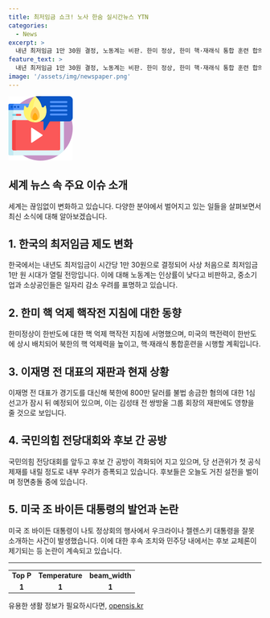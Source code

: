 ```yaml
---
title: 최저임금 쇼크! 노사 한숨 실시간뉴스 YTN
categories:
  - News
excerpt: >
  내년 최저임금 1만 30원 결정, 노동계는 비판. 한미 정상, 한미 핵·재래식 통합 훈련 합의. 이재명 전 대표 불법송금 혐의 1심 선고 임박. 국민의힘 전당대회 공방 격화, 당 선관위 첫 제재. 윤석열 대통령 탄핵 청문회 관련 권한쟁의, 미국 바이든 대통령 푸틴 잘못 소개 등 민주당 내 후보 교체론.
feature_text: >
  내년 최저임금 1만 30원 결정, 노동계는 비판. 한미 정상, 한미 핵·재래식 통합 훈련 합의. 이재명 전 대표 불법송금 혐의 1심 선고 임박. 국민의힘 전당대회 공방 격화, 당 선관위 첫 제재. 윤석열 대통령 탄핵 청문회 관련 권한쟁의, 미국 바이든 대통령 푸틴 잘못 소개 등 민주당 내 후보 교체론.
image: '/assets/img/newspaper.png'
---
```


<p><img src="/assets/img/news.png" alt="rentncar 속보" /></p>

<h2>세계 뉴스 속 주요 이슈 소개</h2>

<p data-ke-size="size16">세계는 끊임없이 변화하고 있습니다. 다양한 분야에서 벌어지고 있는 일들을 살펴보면서 최신 소식에 대해 알아보겠습니다.</p>

<h2 data-ke-size="size26">1. 한국의 최저임금 제도 변화</h2>

<p data-ke-size="size16">한국에서는 내년도 최저임금이 시간당 1만 30원으로 결정되어 사상 처음으로 최저임금 1만 원 시대가 열릴 전망입니다. 이에 대해 노동계는 인상률이 낮다고 비판하고, 중소기업과 소상공인들은 일자리 감소 우려를 표명하고 있습니다.</p>

<h2 data-ke-size="size26">2. 한미 핵 억제 핵작전 지침에 대한 동향</h2>

<p data-ke-size="size16">한미정상이 한반도에 대한 핵 억제 핵작전 지침에 서명했으며, 미국의 핵전력이 한반도에 상시 배치되어 북한의 핵 억제력을 높이고, 핵·재래식 통합훈련을 시행할 계획입니다.</p>

<h2 data-ke-size="size26">3. 이재명 전 대표의 재판과 현재 상황</h2>

<p data-ke-size="size16">이재명 전 대표가 경기도를 대신해 북한에 800만 달러를 불법 송금한 혐의에 대한 1심 선고가 잠시 뒤 예정되어 있으며, 이는 김성태 전 쌍방울 그룹 회장의 재판에도 영향을 줄 것으로 보입니다.</p>

<h2 data-ke-size="size26">4. 국민의힘 전당대회와 후보 간 공방</h2>

<p data-ke-size="size16">국민의힘 전당대회를 앞두고 후보 간 공방이 격화되어 지고 있으며, 당 선관위가 첫 공식 제재를 내릴 정도로 내부 우려가 증폭되고 있습니다. 후보들은 오늘도 거친 설전을 벌이며 정면충돌 중에 있습니다.</p>

<h2 data-ke-size="size26">5. 미국 조 바이든 대통령의 발언과 논란</h2>

<p data-ke-size="size16">미국 조 바이든 대통령이 나토 정상회의 행사에서 우크라이나 젤렌스키 대통령을 잘못 소개하는 사건이 발생했습니다. 이에 대한 후속 조치와 민주당 내에서는 후보 교체론이 제기되는 등 논란이 계속되고 있습니다.</p>

<hr>

<table>
    <tbody>
        <tr>
            <td style="text-align: center; height: 17px;"><b>Top P</b></td>
            <td style="text-align: center; height: 17px;"><b>Temperature</b></td>
            <td style="text-align: center; height: 17px;"><b>beam_width</b></td>
        </tr>
        <tr>
            <td style="text-align: center; height: 17px;"><b>1</b></td>
            <td style="text-align: center; height: 17px;"><b>1</b></td>
            <td style="text-align: center; height: 17px;"><b>1</b></td>
        </tr>
    </tbody>
</table>
유용한 생활 정보가 필요하시다면, <a href="https://opensis.kr" rel="dofollow">opensis.kr</a>


